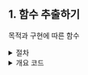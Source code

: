 ## 1. 함수 추출하기

목적과 구현에 따른 함수
  
  <details>
   <summary>절차</summary>

   1. 함수의 목적을 드러내는 이름을 붙임<br />
   2. 추출할 코드를 새 함수에 복사<br />
   3. 참조하는 지역변수는 인수로 전달<br />
       - 새 함수에서만 사용되는 변수는 지역변수로<br />
       - 지역변수의 값을 변경할 경우 새 함수의 결과로 전달<br />
   4. 새로 만든 함수를 호출하는 문으로 수정<br />

   </details>

   <details>
    <summary>개요 코드</summary>

    ```js
    const SME_ALERT_CODE = {
        APPROVAL_EXPIRED: 'APPROVAL_EXPIRED',
        NOT_MATCH_LOGIN_INFO: 'NOT_MATCH_LOGIN_INFO'
    }

    const VALID_CODE = {
        '0': 'normal',
        '1': 'error',
        '2': 'expired',
        '3': 'different'
    }

    // :( old
    const getLoanInfo = async (encryptParam) => {
        const {validationCode} = await checkValidation({encryptParam})
        const validCode = VALID_CODE[validationCode]

        // 유효하지 않은 validCode 처리
        // NF관리번호 오류
        if (validCode === 'error') {
            goMain()
        }
        // 대출진행정보 만료
        else if (validCode === 'expired') {
            showAlert(SME_ALERT_CODE.APPROVAL_EXPIRED)
        }
        // 명의 불일치
        else if (validCode === 'different') {
            showAlert(SME_ALERT_CODE.NOT_MATCH_LOGIN_INFO)
        }
    }

    // :) good
    // 6.5 함수 선언 바꾸기
    const nfValidation = async (encryptParam) => {
        const {validationCode} = await checkValidation({encryptParam})
        handleInvalid(VALID_CODE[validationCode])
    }

    const handleInvalid = (validCode) => {
        if (validCode === 'error') {
            goMain()
        }
        else if (validCode === 'expired') {
            showAlert(SME_ALERT_CODE.APPROVAL_EXPIRED)
        }
        else if (validCode === 'different') {
            showAlert(SME_ALERT_CODE.NOT_MATCH_LOGIN_INFO)
        }
    }
    ```
   </details>